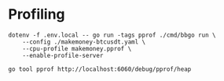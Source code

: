 Profiling
===================

```shell
dotenv -f .env.local -- go run -tags pprof ./cmd/bbgo run \
    --config ./makemoney-btcusdt.yaml \
    --cpu-profile makemoney.pprof \
    --enable-profile-server
```

```shell
go tool pprof http://localhost:6060/debug/pprof/heap
```
